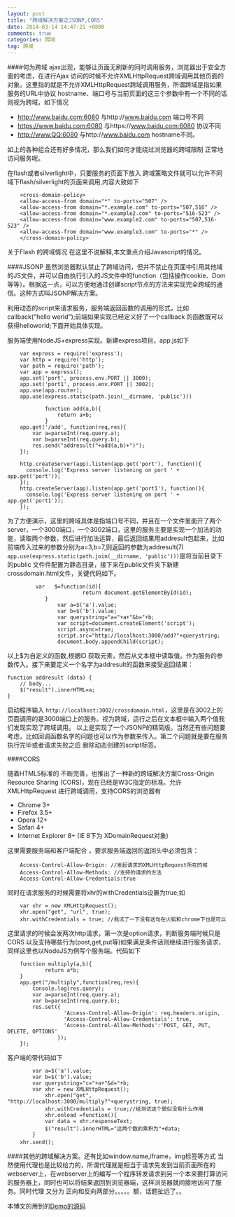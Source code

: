 ```yaml
---
layout: post
title: "跨域解决方案之JSONP,CORS"
date: 2014-03-14 14:47:21 +0800
comments: true
categories: 跨域
tag: 跨域
---
```

####何为跨域
ajax出现，能够让页面无刷新的同时调用服务，浏览器出于安全方面的考虑，在进行Ajax 访问的时候不允许XMLHttpRequest跨域调用其他页面的对象。这里指的就是不允许XMLHttpRequest跨域调用服务，所谓跨域是指如果服务的URL中协议 hostname、端口号与当前页面的这三个参数中有一个不同的话则视为跨域，如下情况

- http://www.baidu.com:6080 与http://www.baidu.com 端口号不同
- https://www.baidu.com:6080 与https://www.baidu.com:6080 协议不同
- http://www.QQ:6080 与http://www.baidu.com  hostname不同。

如上的各种组合还有好多情况，那么我们如何才能绕过浏览器的跨域限制 正常地访问服务呢。

在flash或者silverlight中，只要服务的页面下放入 跨域策略文件就可以允许不同域下flash/silverlight的页面来调用,内容大致如下

		<cross-domain-policy> 
		<allow-access-from domain="*" to-ports="507" /> 
		<allow-access-from domain="*.example.com" to-ports="507,516" /> 
		<allow-access-from domain="*.example2.com" to-ports="516-523" /> 
		<allow-access-from domain="www.example2.com" to-ports="507,516-523" /> 
		<allow-access-from domain="www.example3.com" to-ports="*" /> 
		</cross-domain-policy> 

关于Flash 的跨域情况 在这里不说解释,本文重点介绍Javascript的情况。

####JSONP
虽然浏览器默认禁止了跨域访问，但并不禁止在页面中引用其他域的JS文件，并可以自由执行引入的JS文件中的function（包括操作cookie、Dom等等）。根据这一点，可以方便地通过创建script节点的方法来实现完全跨域的通信。这种方式叫JSONP解决方案。

利用动态的script来请求服务，服务端返回函数的调用的形式，比如callback("hello world");前端如果实现已经定义好了一个callback 的函数既可以获得helloworld;下面开始具体实现。

服务端使用NodeJS+express实现。新建express项目，app.js如下

		var express = require('express');
		var http = require('http');
		var path = require('path');
		var app = express();
		app.set('port', process.env.PORT || 3000);
		app.set('port1', process.env.PORT || 3002);
		app.use(app.router);
		app.use(express.static(path.join(__dirname, 'public')))

				function add(a,b){
					return a+b;
				} 
		app.get('/add', function(req,res){
			var a=parseInt(req.query.a);
			var b=parseInt(req.query.b);
		 	res.send("addresult("+add(a,b)+")");
		});

		http.createServer(app).listen(app.get('port'), function(){
		  console.log('Express server listening on port ' + app.get('port'));
		});
		http.createServer(app).listen(app.get('port1'), function(){
		  console.log('Express server listening on port ' + app.get('port1'));
		});

为了方便演示，这里的跨域具体是指端口号不同，并且在一个文件里面开了两个server，一个3000端口，一个3002端口，这里的服务主要是实现一个加法的功能，读取两个参数，然后进行加法运算，最后返回结果用addresult包起来，比如前端传入过来的参数分别为a=3,b=7,则返回的参数为addresult(7) `app.use(express.static(path.join(__dirname, 'public')))`是将当前目录下的public 文件件配置为静态目录，接下来在public文件夹下新建crossdomain.html文件，关键代码如下。

			 var   $=function(id){
							return document.getElementById(id);
				}				
					var a=$('a').value;
					var b=$('b').value;
				    var querystring="a="+a+"&b="+b;
					var script=document.createElement('script');
					script.async=true;
					script.src="http://localhost:3000/add?"+querystring;
					document.body.appendChild(script);
				

以上$为自定义的函数,根据ID 获取元素，然后从文本框中读取值。作为服务的参数传入。接下来要定义一个名字为addresult的函数来接受返回结果：

	function addresult (data) {
		// body... 
		$("result").innerHTML=a;
	}

启动程序输入 `http://localhost:3002/crossdomain.html`，这里是在3002上的页面调用的是3000端口上的服务。视为跨域，运行之后在文本框中输入两个值我们发现实现了跨域调用。
以上是实现了一个JSONP的精简版。当然还有些问题要考虑，比如回调函数名字的问题也可以作为参数来传入。第二个问题就是要在服务执行完毕或者请求失败之后 删除动态创建的script标签。

####CORS 

随着HTML5标准的 不断完善，也推出了一种新的跨域解决方案Cross-Origin Resource Sharing (CORS)，现在已经是W3C指定的标准。允许 XMLHttpRequest 进行跨域调用，支持CORS的浏览器有

- Chrome 3+
- Firefox 3.5+
- Opera 12+
- Safari 4+
- Internet Explorer 8+ (IE 8下为   XDomainRequest对象)

这里需要服务端和客户端配合 ，要求服务端返回的返回头中必须包含：

		Access-Control-Allow-Origin: //发起请求的XMLHttpRequest所在的域
		Access-Control-Allow-Methods: //支持的请求的方法
		Access-Control-Allow-Credentials:true

同时在请求服务的时候需要将xhr的withCredentials设置为true;如

		var xhr = new XMLHttpRequest();
		xhr.open("get", "url", true);
		xhr.withCredentials = true; //我试了一下没有这句在火狐和chrome下也是可以

这里请求的时候会发两次http请求，第一次是option请求，判断服务端时候只是CORS 以及支持哪些行为(post,get,put等)如果满足条件话则继续进行服务请求，同样这里也以NodeJS为例写个服务端。代码如下


		function multiply(a,b){
				return a*b;
		}
		app.get("/multiply",function(req,res){
			console.log(res.query);
			var a=parseInt(req.query.a);
			var b=parseInt(req.query.b);
			res.set({
					  'Access-Control-Allow-Origin': req.headers.origin,
					  'Access-Control-Allow-Credentials': true,
					  'Access-Control-Allow-Methods':'POST, GET, PUT, DELETE, OPTIONS'
					});
		});

客户端的带代码如下

			var a=$('a').value;
			var b=$('b').value;
			var querystring="c="+a+"&d="+b;
			var xhr = new XMLHttpRequest();
				xhr.open("get", "http://localhost:3000/multiply?"+querystring, true);
				xhr.withCredentials = true;//经测试这个貌似没有什么作用
				xhr.onload =function(){
				var data = xhr.responseText;
				$("result").innerHTML="这两个数的乘积为"+data;
			}
		xhr.send();　　

####其他的跨域解决方案。还有比如window.name,iframe，img标签等方式
当然使用代理也是比较给力的，所谓代理就是相当于请求先发到当前页面所在的webserver上，在webserver上的编写一个程序转发请求到另一个本来要打算访问的服务器上，同时也可以将结果返回到浏览器端，这样浏览器就间接地访问了服务。同时代理 又分为 正向和反向两部分。。。。。额，话题扯远了。。

本博文的用到的[Demo的源码](https://github.com/kunkun12/cross-domain)


